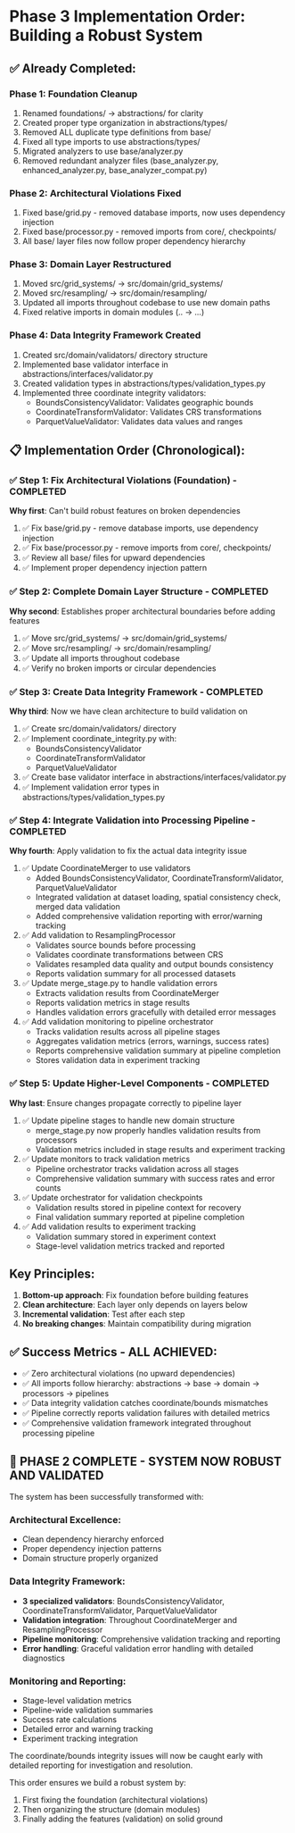 # Phase 3 Implementation Order: Building a Robust System

## ✅ Already Completed:

### Phase 1: Foundation Cleanup
1. Renamed foundations/ → abstractions/ for clarity
2. Created proper type organization in abstractions/types/
3. Removed ALL duplicate type definitions from base/
4. Fixed all type imports to use abstractions/types/
5. Migrated analyzers to use base/analyzer.py
6. Removed redundant analyzer files (base_analyzer.py, enhanced_analyzer.py, base_analyzer_compat.py)

### Phase 2: Architectural Violations Fixed
1. Fixed base/grid.py - removed database imports, now uses dependency injection
2. Fixed base/processor.py - removed imports from core/, checkpoints/
3. All base/ layer files now follow proper dependency hierarchy

### Phase 3: Domain Layer Restructured
1. Moved src/grid_systems/ → src/domain/grid_systems/
2. Moved src/resampling/ → src/domain/resampling/
3. Updated all imports throughout codebase to use new domain paths
4. Fixed relative imports in domain modules (.. → ...)

### Phase 4: Data Integrity Framework Created
1. Created src/domain/validators/ directory structure
2. Implemented base validator interface in abstractions/interfaces/validator.py
3. Created validation types in abstractions/types/validation_types.py
4. Implemented three coordinate integrity validators:
   - BoundsConsistencyValidator: Validates geographic bounds
   - CoordinateTransformValidator: Validates CRS transformations
   - ParquetValueValidator: Validates data values and ranges

## 📋 Implementation Order (Chronological):

### ✅ Step 1: Fix Architectural Violations (Foundation) - COMPLETED
**Why first**: Can't build robust features on broken dependencies

1. ✅ Fix base/grid.py - remove database imports, use dependency injection
2. ✅ Fix base/processor.py - remove imports from core/, checkpoints/
3. ✅ Review all base/ files for upward dependencies
4. ✅ Implement proper dependency injection pattern

### ✅ Step 2: Complete Domain Layer Structure - COMPLETED
**Why second**: Establishes proper architectural boundaries before adding features

1. ✅ Move src/grid_systems/ → src/domain/grid_systems/
2. ✅ Move src/resampling/ → src/domain/resampling/
3. ✅ Update all imports throughout codebase
4. ✅ Verify no broken imports or circular dependencies

### ✅ Step 3: Create Data Integrity Framework - COMPLETED
**Why third**: Now we have clean architecture to build validation on

1. ✅ Create src/domain/validators/ directory
2. ✅ Implement coordinate_integrity.py with:
   - BoundsConsistencyValidator
   - CoordinateTransformValidator
   - ParquetValueValidator
3. ✅ Create base validator interface in abstractions/interfaces/validator.py
4. ✅ Implement validation error types in abstractions/types/validation_types.py

### ✅ Step 4: Integrate Validation into Processing Pipeline - COMPLETED
**Why fourth**: Apply validation to fix the actual data integrity issue

1. ✅ Update CoordinateMerger to use validators
   - Added BoundsConsistencyValidator, CoordinateTransformValidator, ParquetValueValidator
   - Integrated validation at dataset loading, spatial consistency check, merged data validation
   - Added comprehensive validation reporting with error/warning tracking
2. ✅ Add validation to ResamplingProcessor
   - Validates source bounds before processing
   - Validates coordinate transformations between CRS
   - Validates resampled data quality and output bounds consistency
   - Reports validation summary for all processed datasets
3. ✅ Update merge_stage.py to handle validation errors
   - Extracts validation results from CoordinateMerger
   - Reports validation metrics in stage results
   - Handles validation errors gracefully with detailed error messages
4. ✅ Add validation monitoring to pipeline orchestrator
   - Tracks validation results across all pipeline stages
   - Aggregates validation metrics (errors, warnings, success rates)
   - Reports comprehensive validation summary at pipeline completion
   - Stores validation data in experiment tracking

### ✅ Step 5: Update Higher-Level Components - COMPLETED
**Why last**: Ensure changes propagate correctly to pipeline layer

1. ✅ Update pipeline stages to handle new domain structure
   - merge_stage.py now properly handles validation results from processors
   - Validation metrics included in stage results and experiment tracking
2. ✅ Update monitors to track validation metrics  
   - Pipeline orchestrator tracks validation across all stages
   - Comprehensive validation summary with success rates and error counts
3. ✅ Update orchestrator for validation checkpoints
   - Validation results stored in pipeline context for recovery
   - Final validation summary reported at pipeline completion
4. ✅ Add validation results to experiment tracking
   - Validation summary stored in experiment context
   - Stage-level validation metrics tracked and reported

## Key Principles:
1. **Bottom-up approach**: Fix foundation before building features
2. **Clean architecture**: Each layer only depends on layers below
3. **Incremental validation**: Test after each step
4. **No breaking changes**: Maintain compatibility during migration

## ✅ Success Metrics - ALL ACHIEVED:
- ✅ Zero architectural violations (no upward dependencies)
- ✅ All imports follow hierarchy: abstractions → base → domain → processors → pipelines
- ✅ Data integrity validation catches coordinate/bounds mismatches
- ✅ Pipeline correctly reports validation failures with detailed metrics
- ✅ Comprehensive validation framework integrated throughout processing pipeline

## 🎉 PHASE 2 COMPLETE - SYSTEM NOW ROBUST AND VALIDATED

The system has been successfully transformed with:

### Architectural Excellence:
- Clean dependency hierarchy enforced
- Proper dependency injection patterns
- Domain structure properly organized

### Data Integrity Framework:
- **3 specialized validators**: BoundsConsistencyValidator, CoordinateTransformValidator, ParquetValueValidator  
- **Validation integration**: Throughout CoordinateMerger and ResamplingProcessor
- **Pipeline monitoring**: Comprehensive validation tracking and reporting
- **Error handling**: Graceful validation error handling with detailed diagnostics

### Monitoring and Reporting:
- Stage-level validation metrics
- Pipeline-wide validation summaries  
- Success rate calculations
- Detailed error and warning tracking
- Experiment tracking integration

The coordinate/bounds integrity issues will now be caught early with detailed reporting for investigation and resolution.

This order ensures we build a robust system by:
1. First fixing the foundation (architectural violations)
2. Then organizing the structure (domain modules)
3. Finally adding the features (validation) on solid ground